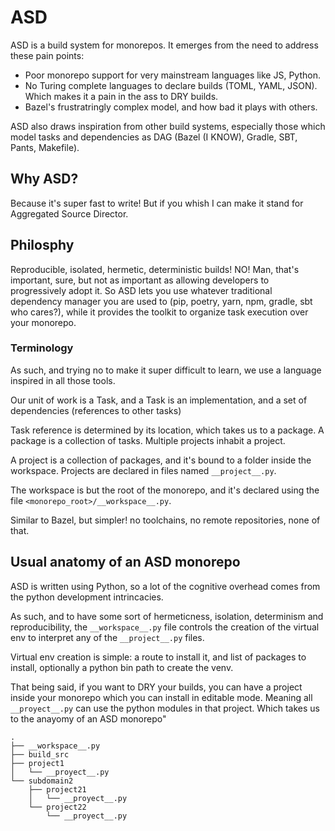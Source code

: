 # ASD
ASD is a build system for monorepos. It emerges from the need to address these pain points:

* Poor monorepo support for very mainstream languages like JS, Python.
* No Turing complete languages to declare builds (TOML, YAML, JSON). Which makes it a pain in the ass to DRY builds.
* Bazel's frustratringly complex model, and how bad it plays with others.

ASD also draws inspiration from other build systems, especially those which model tasks and dependencies as DAG (Bazel (I KNOW), Gradle, SBT, Pants, Makefile).

## Why ASD?

Because it's super fast to write! But if you whish I can make it stand for Aggregated Source Director.

## Philosphy

Reproducible, isolated, hermetic, deterministic builds! NO! Man, that's important, sure, but not as important as allowing developers to progressively adopt it. So ASD lets you use whatever traditional dependency manager you are used to (pip, poetry, yarn, npm, gradle, sbt who cares?), while it provides the toolkit to organize task execution over your monorepo.

### Terminology
As such, and trying no to make it super difficult to learn, we use a language inspired in all those tools.

Our unit of work is a Task, and a Task is an implementation, and a set of dependencies (references to other tasks)

Task reference is determined by its location, which takes us to a package. A package is a collection of tasks. Multiple projects inhabit a project.

A project is a collection of packages, and it's bound to a folder inside the workspace. Projects are declared in files named `__project__.py`.

The workspace is but the root of the monorepo, and it's declared using the file `<monorepo_root>/__workspace__.py`.

Similar to Bazel, but simpler! no toolchains, no remote repositories, none of that.

## Usual anatomy of an ASD monorepo

ASD is written using Python, so a lot of the cognitive overhead comes from the python development intrincacies.

As such, and to have some sort of hermeticness, isolation, determinism and reproducibility, the `__workspace__.py` file controls the creation of the virtual env to interpret any of the `__project__.py` files.

Virtual env creation is simple: a route to install it, and list of packages to install, optionally a python bin path to create the venv.

That being said, if you want to DRY your builds, you can have a project inside your monorepo which you can install in editable mode.
Meaning all `__proyect__.py` can use the python modules in that project. Which takes us to the anayomy of an ASD monorepo"
```
.
├── __workspace__.py
├── build_src
├── project1
│   └── __proyect__.py
└── subdomain2
    ├── project21
    │   └── __proyect__.py
    └── project22
        └── __proyect__.py

```

